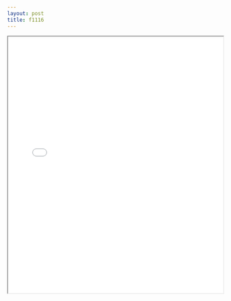 ```yaml
---
layout: post
title: f1116
---
```


<div class="pdf-container">
<iframe src="ea/assets/pdfs/f1116.pdf" height="600" width="100%" allowFullScreen="true"></iframe>
</div>

